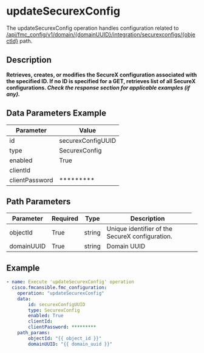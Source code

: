 # updateSecurexConfig

The updateSecurexConfig operation handles configuration related to [/api/fmc_config/v1/domain/{domainUUID}/integration/securexconfigs/{objectId}](/paths//api/fmc_config/v1/domain/{domain_uuid}/integration/securexconfigs/{object_id}.md) path.&nbsp;
## Description
**Retrieves, creates, or modifies the SecureX configuration associated with the specified ID. If no ID is specified for a GET, retrieves list of all SecureX configurations. _Check the response section for applicable examples (if any)._**

## Data Parameters Example
| Parameter | Value |
| --------- | -------- |
| id | securexConfigUUID |
| type | SecurexConfig |
| enabled | True |
| clientId |  |
| clientPassword | ********* |

## Path Parameters
| Parameter | Required | Type | Description |
| --------- | -------- | ---- | ----------- |
| objectId | True | string <td colspan=3> Unique identifier of the SecureX configuration. |
| domainUUID | True | string <td colspan=3> Domain UUID |

## Example
```yaml
- name: Execute 'updateSecurexConfig' operation
  cisco.fmcansible.fmc_configuration:
    operation: "updateSecurexConfig"
    data:
        id: securexConfigUUID
        type: SecurexConfig
        enabled: True
        clientId: 
        clientPassword: *********
    path_params:
        objectId: "{{ object_id }}"
        domainUUID: "{{ domain_uuid }}"

```